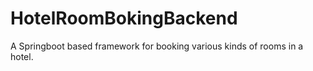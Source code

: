 # HotelRoomBokingBackend
A Springboot based framework for booking various kinds of rooms in a hotel.
